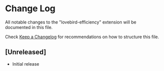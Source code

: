 # Change Log

All notable changes to the "lovebird-efficiency" extension will be documented in this file.

Check [Keep a Changelog](http://keepachangelog.com/) for recommendations on how to structure this file.

## [Unreleased]

- Initial release